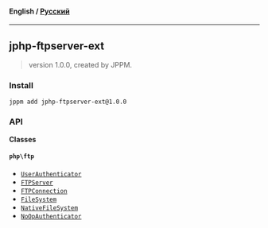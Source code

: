 #### **English** / [Русский](README.ru.md)

---

## jphp-ftpserver-ext
> version 1.0.0, created by JPPM.


### Install
```
jppm add jphp-ftpserver-ext@1.0.0
```

### API
**Classes**

#### `php\ftp`

- [`UserAuthenticator`](https://github.com/jphp-group/jphp-ftpserver-ext/blob/master/api-docs/classes/php/ftp/UserAuthenticator.md)
- [`FTPServer`](https://github.com/jphp-group/jphp-ftpserver-ext/blob/master/api-docs/classes/php/ftp/FTPServer.md)
- [`FTPConnection`](https://github.com/jphp-group/jphp-ftpserver-ext/blob/master/api-docs/classes/php/ftp/FTPConnection.md)
- [`FileSystem`](https://github.com/jphp-group/jphp-ftpserver-ext/blob/master/api-docs/classes/php/ftp/FileSystem.md)
- [`NativeFileSystem`](https://github.com/jphp-group/jphp-ftpserver-ext/blob/master/api-docs/classes/php/ftp/NativeFileSystem.md)
- [`NoOpAuthenticator`](https://github.com/jphp-group/jphp-ftpserver-ext/blob/master/api-docs/classes/php/ftp/NoOpAuthenticator.md)